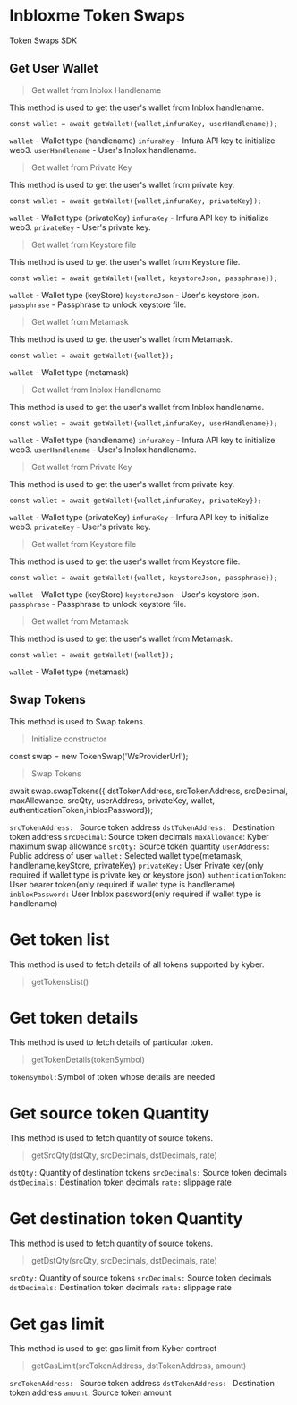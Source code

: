 
# Inbloxme Token Swaps

Token Swaps SDK 

##  Get User Wallet

> Get wallet from Inblox Handlename

This method is used to get the user's wallet from Inblox handlename.

```const wallet = await getWallet({wallet,infuraKey, userHandlename});```

`wallet` - Wallet type (handlename)
`infuraKey` - Infura API key to initialize web3.
`userHandlename` - User's Inblox handlename.

> Get wallet from Private Key

This method is used to get the user's wallet from private key.

```const wallet = await getWallet({wallet,infuraKey, privateKey});```

`wallet` - Wallet type (privateKey)
`infuraKey` - Infura API key to initialize web3.
`privateKey` - User's  private key.

> Get wallet from Keystore file

This method is used to get the user's wallet from Keystore file.

```const wallet = await getWallet({wallet, keystoreJson, passphrase});```

`wallet` - Wallet type (keyStore)
`keystoreJson` - User's keystore json.
`passphrase` - Passphrase to unlock keystore file.

> Get wallet from Metamask

This method is used to get the user's wallet from Metamask.

```const wallet = await getWallet({wallet});```

`wallet` - Wallet type (metamask)



> Get wallet from Inblox Handlename

This method is used to get the user's wallet from Inblox handlename.

```const wallet = await getWallet({wallet,infuraKey, userHandlename});```

`wallet` - Wallet type (handlename)
`infuraKey` - Infura API key to initialize web3.
`userHandlename` - User's Inblox handlename.

> Get wallet from Private Key

This method is used to get the user's wallet from private key.

```const wallet = await getWallet({wallet,infuraKey, privateKey});```

`wallet` - Wallet type (privateKey)
`infuraKey` - Infura API key to initialize web3.
`privateKey` - User's  private key.

> Get wallet from Keystore file

This method is used to get the user's wallet from Keystore file.

```const wallet = await getWallet({wallet, keystoreJson, passphrase});```

`wallet` - Wallet type (keyStore)
`keystoreJson` - User's keystore json.
`passphrase` - Passphrase to unlock keystore file.

> Get wallet from Metamask

This method is used to get the user's wallet from Metamask.

```const wallet = await getWallet({wallet});```

`wallet` - Wallet type (metamask)


## Swap Tokens

This method is used to Swap tokens.

> Initialize constructor

const swap = new TokenSwap('WsProviderUrl');
 
> Swap Tokens

 await swap.swapTokens({ dstTokenAddress, srcTokenAddress, srcDecimal,
    maxAllowance, srcQty, userAddress, privateKey, wallet,
    authenticationToken,inbloxPassword});

`srcTokenAddress: ` Source token address
`dstTokenAddress: ` Destination token address
`srcDecimal`: Source token decimals
`maxAllowance`: Kyber maximum swap allowance
`srcQty:` Source token quantity
`userAddress:` Public address of user
`wallet:` Selected wallet type(metamask, handlename,keyStore, privateKey)
`privateKey:` User Private key(only required if wallet type is private key or keystore json)
`authenticationToken:` User bearer token(only required if wallet type is handlename)
`inbloxPassword:` User Inblox password(only required if wallet type is handlename)

# Get token list
This method is used to fetch details of all tokens supported by kyber.
 > getTokensList()

# Get token details
This method is used to fetch details of particular token.
 > getTokenDetails(tokenSymbol)
 
  `tokenSymbol:`Symbol of token whose details are needed
 
# Get source token Quantity 
This method is used to fetch quantity of source tokens.
 > getSrcQty(dstQty, srcDecimals, dstDecimals, rate)
 
 `dstQty:` Quantity of destination tokens
 `srcDecimals:` Source token decimals
 `dstDecimals:` Destination token decimals
 `rate:` slippage rate
 
 # Get destination token Quantity 
This method is used to fetch quantity of source tokens.
 > getDstQty(srcQty, srcDecimals, dstDecimals, rate)
 
 `srcQty:` Quantity of source tokens
 `srcDecimals:` Source token decimals
 `dstDecimals:` Destination token decimals
 `rate:` slippage rate
 
 # Get gas limit 
 This method is used to get gas limit from Kyber contract
>getGasLimit(srcTokenAddress, dstTokenAddress, amount)

`srcTokenAddress: ` Source token address
`dstTokenAddress: ` Destination token address
`amount`: Source token amount

 
 
